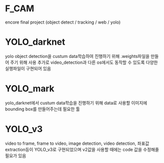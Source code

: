 # F_CAM
encore final project (object detect / tracking / web / yolo)

# YOLO_darknet
yolo object detection을 custum data학습하여 진행하기 위해 .weights파일을 만들어 주기 위해 사용 
추가로 video_detection과 다른 os에서도 동작할 수 있도록 다양한 실행파일이 구현되어 있음

# YOLO_mark
yolo_darknet에서 custum data학습을 진행하기 위해 data로 사용할 이미지에 bounding box를 만들어주는데 필요한 툴

# YOLO_v3
video to frame, frame to video, image detection, video detection, 좌표값 extraction등이 YOLO_v3로 구현되었으며
v2값을 사용할 때에는 code 값을 수정해줄 필요가 있음
